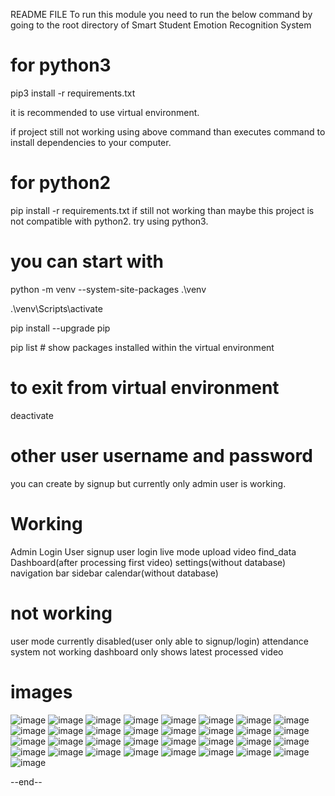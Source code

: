 README FILE
To run this module you need to run the below command by going to the root directory of Smart Student Emotion Recognition System

for python3
====================================
pip3 install -r requirements.txt

it is recommended to use virtual environment.

if project still not working using above command than executes command to install dependencies to your computer.

for python2
====================================
pip install -r requirements.txt
if still not working than maybe this project is not compatible with python2. try using python3.

you can start with
====================================
python -m venv --system-site-packages .\venv

.\venv\Scripts\activate

pip install --upgrade pip

pip list  # show packages installed within the virtual environment


to exit from virtual environment
====================================
deactivate

other user username and password
====================================
you can create by signup but currently only admin user is working.

Working
====================================
Admin Login
User signup
user login
live mode
upload video
find_data
Dashboard(after processing first video)
settings(without database)
navigation bar
sidebar
calendar(without database)

not working
======================================
user mode currently disabled(user only able to signup/login)
attendance system not working
dashboard only shows latest processed video


images
==============================
![image](https://user-images.githubusercontent.com/56479962/147464397-384a06b8-4dc2-4f6e-bad5-5a98935533f1.png)
![image](https://user-images.githubusercontent.com/56479962/147464412-92710744-5331-4f32-91f3-e17fa20e218b.png)
![image](https://user-images.githubusercontent.com/56479962/147464420-3a01e788-479c-4ecd-8961-523e370080cc.png)
![image](https://user-images.githubusercontent.com/56479962/147464434-7ab710db-ec9a-4df9-878b-d620324ed496.png)
![image](https://user-images.githubusercontent.com/56479962/147464441-36bb269b-2d17-4c0b-9df5-259b4f53b372.png)
![image](https://user-images.githubusercontent.com/56479962/147464452-001e5589-0e26-47cf-9d17-d2e62cc3cefa.png)
![image](https://user-images.githubusercontent.com/56479962/147464460-691b9148-b1cf-404a-8625-6708dc0da958.png)
![image](https://user-images.githubusercontent.com/56479962/147464466-54d44155-4659-4a53-900d-bbe44d585e36.png)
![image](https://user-images.githubusercontent.com/56479962/147464469-73eb9e0a-0a40-4e13-a8aa-0068d7db11e1.png)
![image](https://user-images.githubusercontent.com/56479962/147464471-2492944c-7463-402e-959c-8d675b545485.png)
![image](https://user-images.githubusercontent.com/56479962/147464480-32e3b570-1b3b-42a4-8f63-0ac903c02d35.png)
![image](https://user-images.githubusercontent.com/56479962/147464484-84a57054-0c04-456e-b08a-1b648a838ef3.png)
![image](https://user-images.githubusercontent.com/56479962/147464491-8e602ef9-78f0-4106-b193-356200d35326.png)
![image](https://user-images.githubusercontent.com/56479962/147464506-e1540577-20df-46f8-9824-d9e5889bde4e.png)
![image](https://user-images.githubusercontent.com/56479962/147464511-763e5b61-182f-4c50-9b64-06ee8a204e12.png)
![image](https://user-images.githubusercontent.com/56479962/147464519-874710a1-b88c-4e8b-9ee8-46a42f157733.png)
![image](https://user-images.githubusercontent.com/56479962/147464523-06629911-50cc-4c18-ae7d-98f5db5c2ced.png)
![image](https://user-images.githubusercontent.com/56479962/147464526-f4f468ae-cd7a-4f74-8ed0-d4f4dceacc1e.png)
![image](https://user-images.githubusercontent.com/56479962/147464534-16f302a8-4c40-4429-bb9d-7f6695651346.png)
![image](https://user-images.githubusercontent.com/56479962/147464540-9adfc04e-63f3-4a4e-bb47-c3f5c5bd3a5b.png)
![image](https://user-images.githubusercontent.com/56479962/147464547-c0c6cd2b-c35c-40cc-a067-4e954f7da20c.png)
![image](https://user-images.githubusercontent.com/56479962/147464551-13ffecb7-2cac-4069-8621-d54a2717fe63.png)
![image](https://user-images.githubusercontent.com/56479962/147464555-c7de656e-61d7-4cb8-a41b-d61e23e17275.png)
![image](https://user-images.githubusercontent.com/56479962/147464565-2d1c031c-b7a6-49ca-90d3-5c54a979b708.png)
![image](https://user-images.githubusercontent.com/56479962/147464572-d61f97ee-3521-4ad9-a506-8a43e896cf44.png)
![image](https://user-images.githubusercontent.com/56479962/147464582-14316703-a96b-4725-b0a6-3878dd55d13b.png)
![image](https://user-images.githubusercontent.com/56479962/147464999-65d213e7-a205-4aba-8a66-5c8b345d70fa.png)
![image](https://user-images.githubusercontent.com/56479962/147465012-6d51366e-6b4c-44c0-a6ae-d32e36cf338e.png)
![image](https://user-images.githubusercontent.com/56479962/147465023-5e4dee76-02bd-4624-9589-cd3768b73db6.png)
![image](https://user-images.githubusercontent.com/56479962/147465036-1c6f4ebc-7644-4a27-99e7-8216583f8cc9.png)
![image](https://user-images.githubusercontent.com/56479962/147465121-16ce09b0-865b-4d1f-9d58-7963ec3a1bcb.png)
![image](https://user-images.githubusercontent.com/56479962/147465128-7c862202-ed9b-4d1f-b32f-ccf2e8ae60c4.png)
![image](https://user-images.githubusercontent.com/56479962/147465145-b106a1b0-f8ba-4606-be76-4ee1a87961a0.png)

--end--
